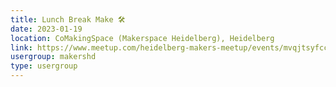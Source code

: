 ```yaml
---
title: Lunch Break Make 🛠️
date: 2023-01-19
location: CoMakingSpace (Makerspace Heidelberg), Heidelberg
link: https://www.meetup.com/heidelberg-makers-meetup/events/mvqjtsyfccbzb/
usergroup: makershd
type: usergroup
---
```

